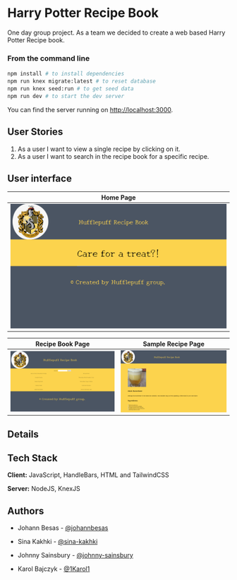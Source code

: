 # Harry Potter Recipe Book

One day group project. As a team we decided to create a web based Harry Potter Recipe book.

### From the command line

```bash
npm install # to install dependencies
npm run knex migrate:latest # to reset database
npm run knex seed:run # to get seed data
npm run dev # to start the dev server
```

You can find the server running on [http://localhost:3000](http://localhost:3000).

## User Stories
1. As a user I want to view a single recipe by clicking on it.
2. As a user I want to search in the recipe book for a specific recipe.

## User interface

Home Page|
------------------------------------|
![Homepage](docs/homePage.PNG)|

Recipe Book Page|Sample Recipe Page
------------------------------------|------------------------------
![RecipeBookPage](docs/recipeBookPage.PNG)|![SampleRecipePage](docs/sampleRecipe.PNG)


## Details

## Tech Stack
**Client:** JavaScript, HandleBars, HTML and TailwindCSS

**Server:** NodeJS, KnexJS

## Authors
- Johann Besas - [@johannbesas](https://github.com/johannbesas)

- Sina Kakhki - [@sina-kakhki](https://github.com/sina-kakhki)

- Johnny Sainsbury - [@johnny-sainsbury](https://github.com/johnny-sainsbury)

- Karol Bajczyk - [@1Karol1](https://github.com/1Karol1)
